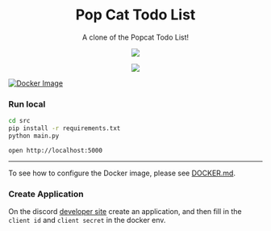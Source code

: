 <h1 align="center">
  Pop Cat Todo List
</h1>

<p align="center">A clone of the Popcat Todo List!<p>
<p align="center">
  <a href="https://github.com/HerrErde/popcat-todoweb/commits">
  <img src="https://img.shields.io/github/last-commit/HerrErde/popcat-todoweb"></a>
</p>

<p align="center">
  <a href="https://ko-fi.com/herrerde">
  <img src="https://ko-fi.com/img/githubbutton_sm.svg"></a>
</p>

[![Docker Image](https://github.com/HerrErde/popcat-todoweb/actions/workflows/build.yml/badge.svg?branch=master&cacheSeconds=10)](https://github.com/HerrErde/popcat-todoweb/actions/workflows/build-release.yml)

### Run local

```sh
cd src
pip install -r requirements.txt
python main.py
```

`open http://localhost:5000`

---

To see how to configure the Docker image, please see [DOCKER.md](DOCKER.md).

### Create Application

On the discord [developer site](https://discordapp.com/developers/applications/me) create an application, and then fill in the `client id` and `client secret` in the docker env.
